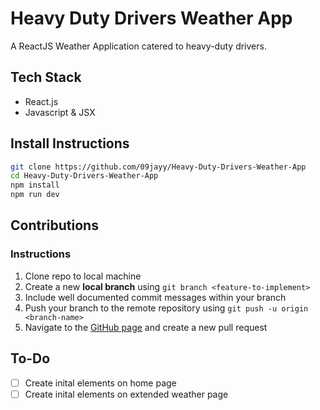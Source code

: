 # Heavy Duty Drivers Weather App

A ReactJS Weather Application catered to heavy-duty drivers.

## Tech Stack

- React.js
- Javascript & JSX

## Install Instructions

```bash
git clone https://github.com/09jayy/Heavy-Duty-Drivers-Weather-App
cd Heavy-Duty-Drivers-Weather-App
npm install
npm run dev
```

## Contributions

### Instructions

1. Clone repo to local machine
1. Create a new **local branch** using `git branch <feature-to-implement>`
1. Include well documented commit messages within your branch
1. Push your branch to the remote repository using `git push -u origin <branch-name>`
1. Navigate to the [GitHub page](https://github.com/09jayy/Heavy-Duty-Drivers-Weather-App) and create a new pull request

## To-Do

- [ ] Create inital elements on home page
- [ ] Create inital elements on extended weather page
